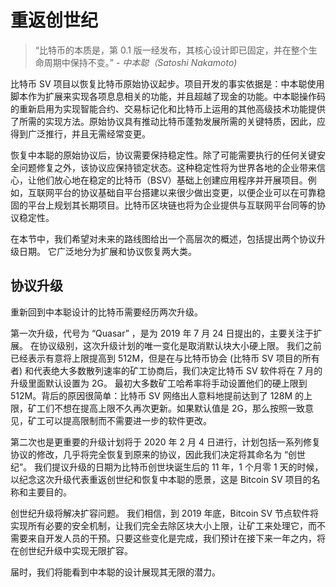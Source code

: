 # 重返创世纪

> “比特币的本质是，第 0.1 版一经发布，其核心设计即已固定，并在整个生命周期中保持不变。” - <cite> 中本聪（Satoshi Nakamoto)</cite>

比特币 SV 项目以恢复比特币原始协议起步。项目开发的事实依据是：中本聪使用脚本作为扩展来实现各项息息相关的功能，并且超越了现金的功能。中本聪操作码的重新启用为实现智能合约、交易标记化和比特币上运用的其他高级技术功能提供了所需的实现方法。原始协议具有推动比特币蓬勃发展所需的关键特质，因此，应得到广泛推行，并且无需经常变更。

恢复中本聪的原始协议后，协议需要保持稳定性。除了可能需要执行的任何关键安全问题修复之外，该协议应保持锁定状态。这种稳定性将为世界各地的企业带来信心，让他们放心地在稳定的比特币（BSV）基础上创建应用程序并开展项目。例如，互联网平台的协议基础自平台搭建以来很少做出变更，以便企业可以在可靠稳固的平台上规划其长期项目。比特币区块链也将为企业提供与互联网平台同等的协议稳定性。

在本节中，我们希望对未来的路线图给出一个高层次的概述，包括提出两个协议升级日期。 它广泛地分为扩展和协议恢复两大类。

## 协议升级

重新回到中本聪设计的比特币需要经历两次升级。

第一次升级，代号为 “Quasar” ，是为 2019 年 7 月 24 日提出的，主要关注于扩展。 在协议级别，这次升级计划的唯一变化是取消默认块大小硬上限。 我们之前已经表示有意将上限提高到 512M，但是在与比特币协会 (比特币 SV 项目的所有者) 和代表绝大多数散列速率的矿工协商后，我们决定比特币 SV 软件将在 7 月的升级里面默认设置为 2G。 最初大多数矿工哈希率将手动设置他们的硬上限到 512M。背后的原因很简单：比特币 SV 网络出人意料地提前达到了 128M 的上限，矿工们不想在提高上限不久再次更新。如果默认值是 2G，那么按照一致意见，矿工可以提高限制而不需要进一步的软件更改。

第二次也是更重要的升级计划将于 2020 年 2 月 4 日进行，计划包括一系列修复协议的修改，几乎将完全恢复到原来的协议，因此我们决定将其命名为 “创世纪”。 我们提议升级的日期为比特币创世块诞生后的 11 年，1 个月零 1 天的时候，以纪念这次升级代表重返创世纪和恢复中本聪的愿景，这是 Bitcoin SV 项目的名称和主要目的。

创世纪升级将解决扩容问题。 我们相信，到 2019 年底，Bitcoin SV 节点软件将实现所有必要的安全机制，让我们完全去除区块大小上限，让矿工来处理它，而不需要来自开发人员的干预。只要这些变化是完成，我们预计在接下来一年之内，将在创世纪升级中实现无限扩容。

届时，我们将能看到中本聪的设计展现其无限的潜力。
